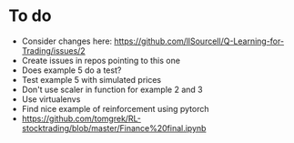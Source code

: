 # To do

- Consider changes here: https://github.com/llSourcell/Q-Learning-for-Trading/issues/2
- Create issues in repos pointing to this one
- Does example 5 do a test?
- Test example 5 with simulated prices
- Don't use scaler in function for example 2 and 3
- Use virtualenvs
- Find nice example of reinforcement using pytorch
- https://github.com/tomgrek/RL-stocktrading/blob/master/Finance%20final.ipynb
